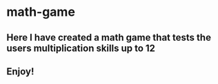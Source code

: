 # math-game

## Here I have created a math game that tests the users multiplication skills up to 12

## Enjoy!
